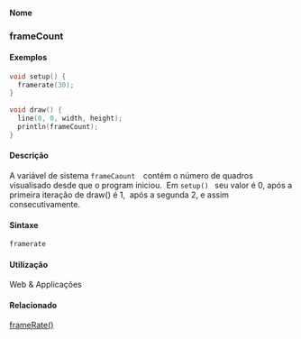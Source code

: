 
#### Nome
### frameCount

#### Exemplos

```pde
void setup() { 
  framerate(30); 
} 
 
void draw() { 
  line(0, 0, width, height); 
  println(frameCount); 
} 

```



#### Descrição
A variável de sistema `frameCaount  `contém o número de quadros visualisado desde que o program iniciou.  Em `setup() ` seu
valor é 0, após a primeira iteração de
draw() é 1,  após a segunda 2, e assim
consecutivamente.

#### Sintaxe
```pde
framerate

```

#### Utilização

	
Web & Applicações

#### Relacionado
[frameRate()](framerate_
)

